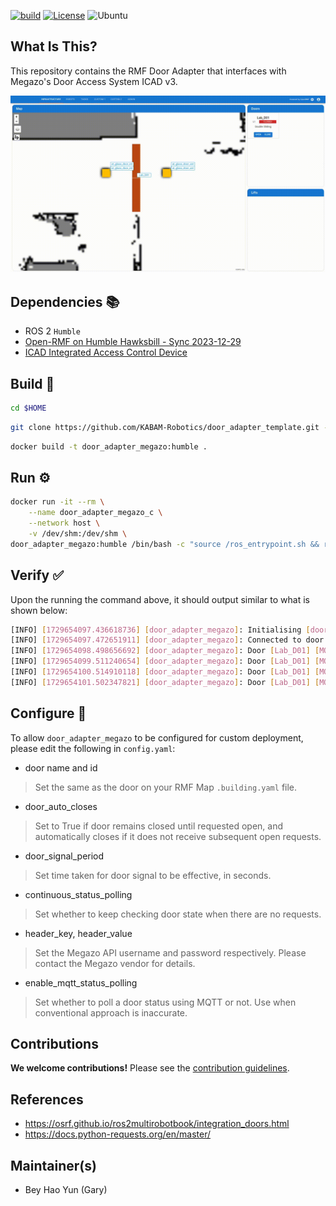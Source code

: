 [![build](https://github.com/KABAM-Robotics/door_adapter_megazo/actions/workflows/industrial_ci_action.yml/badge.svg)](https://github.com/KABAM-Robotics/door_adapter_megazo/actions/workflows/industrial_ci_action.yml)
[![License](https://img.shields.io/badge/License-Apache%202.0-blue.svg)](https://opensource.org/licenses/Apache-2.0)
![Ubuntu](https://img.shields.io/badge/Ubuntu-E95420?style=for-the-badge&logo=ubuntu&logoColor=white)

## **What Is This?**

This repository contains the RMF Door Adapter that interfaces with Megazo's Door Access System ICAD v3.

![](img/2024-10-23_rmf_door_megazo.gif)

## **Dependencies** 📚

- ROS 2 `Humble`
- [Open-RMF on Humble Hawksbill - Sync 2023-12-29](https://github.com/open-rmf/rmf/releases/tag/release-humble-231229)
- [ICAD Integrated Access Control Device]()

## **Build** 🔨

```bash
cd $HOME
```

```bash
git clone https://github.com/KABAM-Robotics/door_adapter_template.git --depth 1 --single-branch --branch main && cd door_adapter_megazo
```

```bash
docker build -t door_adapter_megazo:humble .
```

## **Run** ⚙️

```bash
docker run -it --rm \
    --name door_adapter_megazo_c \
    --network host \
    -v /dev/shm:/dev/shm \
door_adapter_megazo:humble /bin/bash -c "source /ros_entrypoint.sh && ros2 run door_adapter_megazo door_adapter"
```

## **Verify** ✅

Upon the running the command above, it should output similar to what is shown below:

```bash
[INFO] [1729654097.436618736] [door_adapter_megazo]: Initialising [door_adapter_megazo]...
[INFO] [1729654097.472651911] [door_adapter_megazo]: Connected to door client API.
[INFO] [1729654098.498656692] [door_adapter_megazo]: Door [Lab_D01] [MODE_CLOSED]
[INFO] [1729654099.511240654] [door_adapter_megazo]: Door [Lab_D01] [MODE_CLOSED]
[INFO] [1729654100.514910118] [door_adapter_megazo]: Door [Lab_D01] [MODE_CLOSED]
[INFO] [1729654101.502347821] [door_adapter_megazo]: Door [Lab_D01] [MODE_CLOSED]
```

## **Configure** 🔧

To allow `door_adapter_megazo` to be configured for custom deployment, please edit the following in `config.yaml`:

- door name and id 
> Set the same as the door on your RMF Map `.building.yaml` file.

- door_auto_closes
> Set to True if door remains closed until requested open, and automatically closes if it does not receive subsequent open requests.

- door_signal_period
> Set time taken for door signal to be effective, in seconds.

- continuous_status_polling
> Set whether to keep checking door state when there are no requests.

- header_key, header_value
> Set the Megazo API username and password respectively. Please contact the Megazo vendor for details.

- enable_mqtt_status_polling
> Set whether to poll a door status using MQTT or not. Use when conventional approach is inaccurate.

## **Contributions**

**We welcome contributions!** Please see the [contribution guidelines](/CONTRIBUTING.md).

## **References**

- https://osrf.github.io/ros2multirobotbook/integration_doors.html
- https://docs.python-requests.org/en/master/

## **Maintainer(s)**

- Bey Hao Yun (Gary)